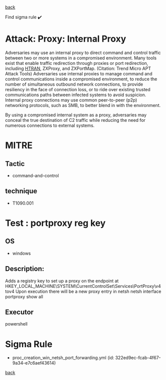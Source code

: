 
[back](../index.md)

Find sigma rule :heavy_check_mark: 

# Attack: Proxy: Internal Proxy 

Adversaries may use an internal proxy to direct command and control traffic between two or more systems in a compromised environment. Many tools exist that enable traffic redirection through proxies or port redirection, including [HTRAN](https://attack.mitre.org/software/S0040), ZXProxy, and ZXPortMap. (Citation: Trend Micro APT Attack Tools) Adversaries use internal proxies to manage command and control communications inside a compromised environment, to reduce the number of simultaneous outbound network connections, to provide resiliency in the face of connection loss, or to ride over existing trusted communications paths between infected systems to avoid suspicion. Internal proxy connections may use common peer-to-peer (p2p) networking protocols, such as SMB, to better blend in with the environment.

By using a compromised internal system as a proxy, adversaries may conceal the true destination of C2 traffic while reducing the need for numerous connections to external systems.

# MITRE
## Tactic
  - command-and-control


## technique
  - T1090.001


# Test : portproxy reg key
## OS
  - windows


## Description:
Adds a registry key to set up a proxy on the endpoint at HKEY_LOCAL_MACHINE\SYSTEM\CurrentControlSet\Services\PortProxy\v4tov4
Upon execution there will be a new proxy entry in netsh
netsh interface portproxy show all


## Executor
powershell

# Sigma Rule
 - proc_creation_win_netsh_port_forwarding.yml (id: 322ed9ec-fcab-4f67-9a34-e7c6aef43614)



[back](../index.md)
